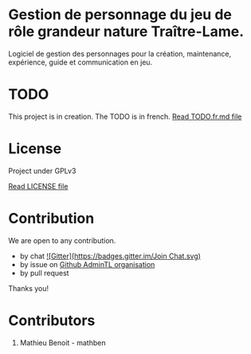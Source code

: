 Gestion de personnage du jeu de rôle grandeur nature Traître-Lame.
==================================================================
Logiciel de gestion des personnages pour la création, maintenance, expérience, guide et communication en jeu.

TODO
====

This project is in creation. The TODO is in french.
[Read TODO.fr.md file](./TODO.fr.md)

License
=======

Project under GPLv3

[Read LICENSE file](./LICENSE)

Contribution
============

We are open to any contribution.
* by chat [![Gitter](https://badges.gitter.im/Join Chat.svg)](https://gitter.im/AdminTL/gestion_personnage_TL?utm_source=badge&utm_medium=badge&utm_campaign=pr-badge)
* by issue on [Github AdminTL organisation](https://github.com/AdminTL/gestion_personnage_TL/issues)
* by pull request

Thanks you!

Contributors
============

1. Mathieu Benoit - mathben
